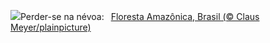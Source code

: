 ![](https://www.bing.com/th?id=OHR.BrazilRainforest_PT-BR3213724204_UHD.jpg&w=1000)Perder-se na névoa:&nbsp;&ensp;[Floresta Amazônica, Brasil (© Claus Meyer/plainpicture)](https://www.bing.com/th?id=OHR.BrazilRainforest_PT-BR3213724204_UHD.jpg)
<br><br/>
